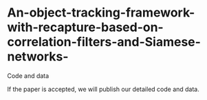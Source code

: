 # An-object-tracking-framework-with-recapture-based-on-correlation-filters-and-Siamese-networks-
Code and data

If the paper is accepted, we will publish our detailed code and data.
